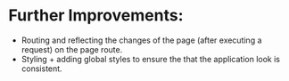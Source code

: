 # Further Improvements:
- Routing and reflecting the changes of the page (after executing a request) on the page route.
- Styling + adding global styles to ensure the that the application look is consistent.

